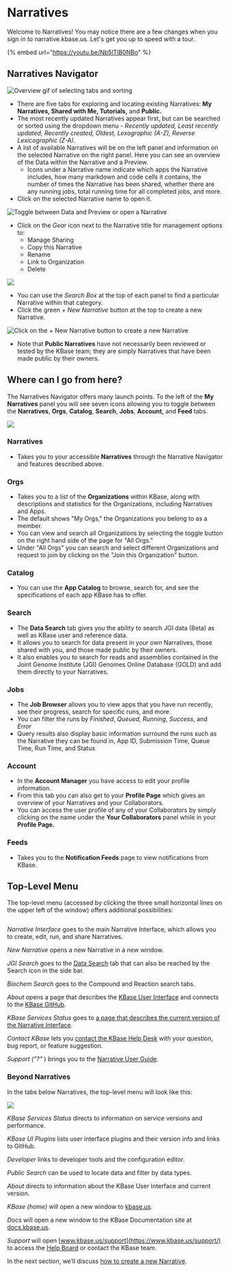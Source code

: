 # Narratives

Welcome to Narratives! You may notice there are a few changes when you sign in to narrative.kbase.us. Let's get you up to speed with a tour.&#x20;

{% embed url="https://youtu.be/Nb5lTlB0NBo" %}

## **Narratives Navigator**

![Overview gif of selecting tabs and sorting](../../.gitbook/assets/narratives\_overview.gif)

* There are five tabs for exploring and locating existing Narratives: **My Narratives, Shared with Me, Tutorials,** and **Public.**
* The most recently updated Narratives appear first, but can be searched or sorted using the dropdown menu - _Recently updated, Least recently updated, Recently created, Oldest, Lexographic (A-Z), Reverse Lexicographic (Z-A)_.
* A list of available Narratives will be on the left panel and information on the selected Narrative on the right panel. Here you can see an overview of the Data within the Narrative and a Preview. &#x20;
  * Icons under a Narrative name indicate which apps the Narrative includes, how many markdown and code cells it contains, the number of times the Narrative has been shared, whether there are any running jobs, total running time for all completed jobs, and more.
* Click on the selected Narrative name to open it.

![Toggle between Data and Preview or open a Narrative](../../.gitbook/assets/narratives\_preview.gif)

* Click on the _Gear_ icon next to the Narrative title for management options to:&#x20;
  * Manage Sharing
  * Copy this Narrative
  * Rename
  * Link to Organization
  * Delete

![](../../.gitbook/assets/managesharing.png)

* You can use the _Search Box_ at the top of each panel to find a particular Narrative within that category.
* Click the green _+ New Narrative_ button at the top to create a new Narrative.

![Click on the + New Narrative button to create a new Narrative](../../.gitbook/assets/dashboardupdate\_newnarrative.gif)

* Note that **Public Narratives** have not necessarily been reviewed or tested by the KBase team; they are simply Narratives that have been made public by their owners.

## Where can I go from here?

The Narratives Navigator offers many launch points. To the left of the **My Narratives** panel you will see seven icons allowing you to toggle between the **Narratives**, **Orgs**, **Catalog**, **Search**, **Jobs**, **Account,** and **Feed** tabs.

![](../../.gitbook/assets/newmenu.png)

### **Narratives**

* Takes you to your accessible **Narratives** through the Narrative Navigator and features described above.

### **Orgs**

* Takes you to a list of the **Organizations** within KBase, along with descriptions and statistics for the Organizations, including Narratives and Apps.&#x20;
* The default shows "My Orgs," the Organizations you belong to as a member.&#x20;
* You can view and search all Organizations by selecting the toggle button on the right hand side of the page for "All Orgs."&#x20;
* Under "All Orgs" you can search and select different Organizations and request to join by clicking on the "Join this Organization" button.&#x20;

### **Catalog**

* You can use the **App Catalog** to browse, search for, and see the specifications of each app KBase has to offer.

### **Search**

* The **Data Search** tab gives you the ability to search JGI data (Beta) as well as KBase user and reference data.
* It allows you to search for data present in your own Narratives, those shared with you, and those made public by their owners.
* It also enables you to search for reads and assemblies contained in the Joint Genome Institute (JGI) Genomes Online Database (GOLD) and add them directly to your Narratives.

### **Jobs**

* The **Job Browser** allows you to view apps that you have run recently, see their progress, search for specific runs, and more.
* You can filter the runs by _Finished_, _Queued_, _Running_, _Success_, and _Error_
* Query results also display basic information surround the runs such as the Narrative they can be found in, App ID, Submission Time, Queue Time, Run Time, and Status

### **Account**

* In the **Account Manager** you have access to edit your profile information.
* From this tab you can also get to your **Profile Page** which gives an overview of your Narratives and your Collaborators.
* You can access the user profile of any of your Collaborators by simply clicking on the name under the **Your Collaborators** panel while in your **Profile Page.**

### **Feeds**

* Takes you to the **Notification Feeds** page to view notifications from KBase.&#x20;

## Top-Level Menu

The top-level menu (accessed by clicking the three small horizontal lines on the upper left of the window) offers additional possibilities:

<img src="../../.gitbook/assets/NarrativeNavigator_TopLevelMenu.png" alt="" data-size="original">

_Narrative Interface_ goes to the main Narrative Interface, which allows you to create, edit, run, and share Narratives.

_New Narrative_ opens a new Narrative in a new window. &#x20;

_JGI Search_ goes to the [Data Search](https://narrative.kbase.us/#jgi-search?q=) tab that can also be reached by the Search icon in the side bar.

_Biochem Search_ goes to the Compound and Reaction search tabs.&#x20;

_About_ opens a page that describes the [KBase User Interface](https://narrative.kbase.us/#about) and connects to the [KBase GitHub](https://github.com/kbase).

_KBase Services Status_ goes to [a page that describes the current version of the Narrative Interface](https://narrative.kbase.us/#about/services).

_Contact KBase_ lets you [contact the KBase Help Desk](https://www.kbase.us/support/) with your question, bug report, or feature suggestion.

_Support ("?"_ ) brings you to the [Narrative User Guide](./).

### Beyond Narratives

In the tabs below Narratives, the top-level menu will look like this:&#x20;

![](../../.gitbook/assets/Narrative\_TopLevelMenu.png)

_KBase Services Status_ directs to information on service versions and performance.&#x20;

_KBase UI Plugins_ lists user interface plugins and their version info and links to GitHub.&#x20;

_Developer_ links to developer tools and the configuration editor.&#x20;

_Public Search_ can be used to locate data and filter by data types.&#x20;

_About_ directs to information about the KBase User Interface and current version. &#x20;

_KBase (home)_ will open a new window to [kbase.us](https://www.kbase.us).

_Docs_ will open a new window to the KBase Documentation site at [docs.kbase.us](https://app.gitbook.com/o/-LrErV7S3Qxyj1T85yxI/s/-LrEs-tqcRLeDlhbWQs-/).&#x20;

_Support_ will open [www.kbase.us/support](https://www.kbase.us/support/) to access the [Help Board](../../troubleshooting/support.md) or contact the KBase team.&#x20;

In the next section, we’ll discuss [how to create a new Narrative](create.md).

